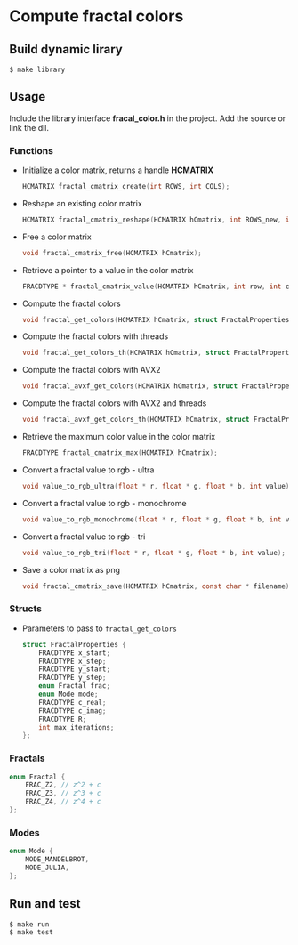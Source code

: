 # Compute fractal colors

## Build dynamic lirary

    $ make library

## Usage

Include the library interface **fracal_color.h** in the project. Add the source or link the dll.

### Functions


- Initialize a color matrix, returns a handle **HCMATRIX**

    ```c
    HCMATRIX fractal_cmatrix_create(int ROWS, int COLS);
    ```

- Reshape an existing color matrix

    ```c
    HCMATRIX fractal_cmatrix_reshape(HCMATRIX hCmatrix, int ROWS_new, int COLS_new);
    ```

- Free a color matrix

    ```c
    void fractal_cmatrix_free(HCMATRIX hCmatrix);
    ```

- Retrieve a pointer to a value in the color matrix

    ```c
    FRACDTYPE * fractal_cmatrix_value(HCMATRIX hCmatrix, int row, int col);
    ```

- Compute the fractal colors

    ```c
    void fractal_get_colors(HCMATRIX hCmatrix, struct FractalProperties * fp);
    ```

- Compute the fractal colors with threads

    ```c
    void fractal_get_colors_th(HCMATRIX hCmatrix, struct FractalProperties * fp, int num_threads);
    ```

- Compute the fractal colors with AVX2

    ```c
    void fractal_avxf_get_colors(HCMATRIX hCmatrix, struct FractalProperties * fp);
    ```

- Compute the fractal colors with AVX2 and threads

    ```c
    void fractal_avxf_get_colors_th(HCMATRIX hCmatrix, struct FractalProperties * fp, int num_threads);
    ```

- Retrieve the maximum color value in the color matrix

    ```c
    FRACDTYPE fractal_cmatrix_max(HCMATRIX hCmatrix);
    ```

- Convert a fractal value to rgb - ultra

    ```c
    void value_to_rgb_ultra(float * r, float * g, float * b, int value);
    ```

- Convert a fractal value to rgb - monochrome

    ```c
    void value_to_rgb_monochrome(float * r, float * g, float * b, int value);
    ```

- Convert a fractal value to rgb - tri

    ```c
    void value_to_rgb_tri(float * r, float * g, float * b, int value);
    ```

- Save a color matrix as png

    ```c
    void fractal_cmatrix_save(HCMATRIX hCmatrix, const char * filename);
    ```
    
### Structs

- Parameters to pass to `fractal_get_colors`

    ```c
    struct FractalProperties {
        FRACDTYPE x_start;
        FRACDTYPE x_step;
        FRACDTYPE y_start;
        FRACDTYPE y_step;
        enum Fractal frac;
        enum Mode mode;
        FRACDTYPE c_real;
        FRACDTYPE c_imag;
        FRACDTYPE R;
        int max_iterations;
    };
    ```

### Fractals

```c
enum Fractal {
    FRAC_Z2, // z^2 + c
    FRAC_Z3, // z^3 + c
    FRAC_Z4, // z^4 + c
};
```

### Modes

```c
enum Mode {
    MODE_MANDELBROT,
    MODE_JULIA,
};
```

## Run and test

    $ make run
    $ make test

